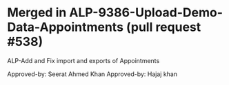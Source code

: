 # Merged in ALP-9386-Upload-Demo-Data-Appointments (pull request #538)

ALP-Add and Fix import and exports of Appointments

Approved-by: Seerat Ahmed Khan
Approved-by: Hajaj khan
